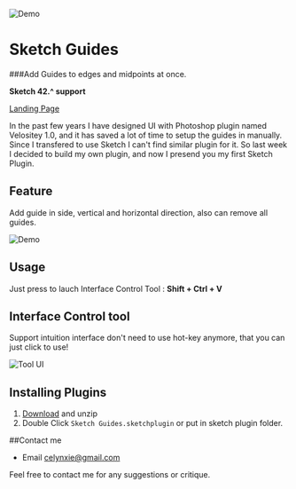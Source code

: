 ![Demo](https://celynxie.com/lib/image/sources/sketchguides/gitavatar.png)

# Sketch Guides
###Add Guides to edges and midpoints at once.

**Sketch 42.^ support**


[Landing Page](https://celynxie.com)

In the past few years I have designed UI with Photoshop plugin named Velositey 1.0, and it has saved a lot of time to setup the guides in manually. Since I transfered to use Sketch I can't find similar plugin for it. So last week I decided to build my own plugin, and now I presend you my first Sketch Plugin.


## Feature
Add guide in side, vertical and horizontal direction,
also can remove all guides.

![Demo](https://celynxie.com/lib/image/sources/sketchguides/screen.png)


## Usage
Just press to lauch Interface Control Tool :
**Shift + Ctrl + V**


## Interface Control tool
Support intuition interface don't need to use hot-key anymore, that you can just click to use!

![Tool UI](https://celynxie.com/lib/image/sources/sketchguides/ControlTool_UI.png)


## Installing Plugins
1. [Download](https://github.com/luvmex/Sketch-Guides/archive/master.zip) and unzip
2. Double Click `Sketch Guides.sketchplugin` or put in sketch plugin folder.


##Contact me
* Email <celynxie@gmail.com>

Feel free to contact me for any suggestions or critique.